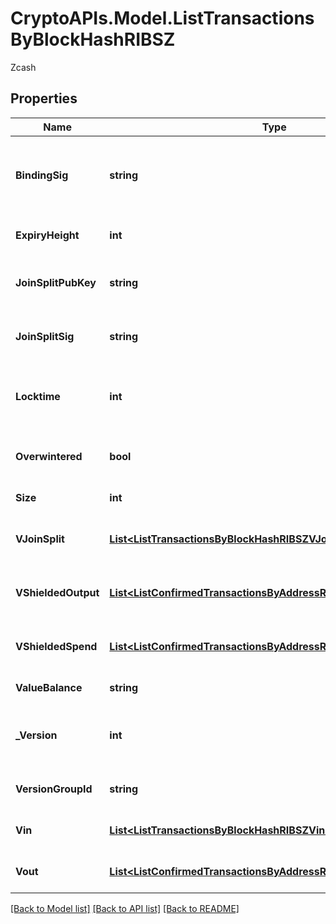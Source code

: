 # CryptoAPIs.Model.ListTransactionsByBlockHashRIBSZ
Zcash

## Properties

Name | Type | Description | Notes
------------ | ------------- | ------------- | -------------
**BindingSig** | **string** | It is used to enforce balance of Spend and Output transfers, in order to prevent their replay across transactions. | 
**ExpiryHeight** | **int** | Represents a block height after which the transaction will expire. | 
**JoinSplitPubKey** | **string** | Represents an encoding of a JoinSplitSig public validating key. | 
**JoinSplitSig** | **string** | Is used to sign transactions that contain at least one JoinSplit description. | 
**Locktime** | **int** | Represents the time at which a particular transaction can be added to the blockchain. | 
**Overwintered** | **bool** | \&quot;Overwinter\&quot; is the network upgrade for the Zcash blockchain. | 
**Size** | **int** | Represents the total size of this transaction. | 
**VJoinSplit** | [**List&lt;ListTransactionsByBlockHashRIBSZVJoinSplit&gt;**](ListTransactionsByBlockHashRIBSZVJoinSplit.md) | Represents a sequence of JoinSplit descriptions using BCTV14 proofs. | 
**VShieldedOutput** | [**List&lt;ListConfirmedTransactionsByAddressRIBSZVShieldedOutput&gt;**](ListConfirmedTransactionsByAddressRIBSZVShieldedOutput.md) | Object Array representation of transaction output descriptions | 
**VShieldedSpend** | [**List&lt;ListConfirmedTransactionsByAddressRIBSZVShieldedSpend&gt;**](ListConfirmedTransactionsByAddressRIBSZVShieldedSpend.md) | Object Array representation of transaction spend descriptions | 
**ValueBalance** | **string** | Defines the transaction value balance. | 
**_Version** | **int** | Numeric representation of the transaction Represents the transaction version number. | 
**VersionGroupId** | **string** | Represents the transaction version group ID. | 
**Vin** | [**List&lt;ListTransactionsByBlockHashRIBSZVin&gt;**](ListTransactionsByBlockHashRIBSZVin.md) | Object Array representation of transaction inputs | 
**Vout** | [**List&lt;ListConfirmedTransactionsByAddressRIBSZVout&gt;**](ListConfirmedTransactionsByAddressRIBSZVout.md) | Object Array representation of transaction outputs | 

[[Back to Model list]](../README.md#documentation-for-models) [[Back to API list]](../README.md#documentation-for-api-endpoints) [[Back to README]](../README.md)

